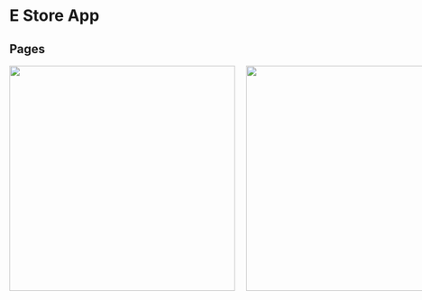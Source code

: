 # E Store App

## Pages

<div style="display: flex; gap: 20px;">
  <img src="https://github.com/user-attachments/assets/8e405874-fb9d-4ac3-8d90-55e24426beef" width="400" />
  <img src="https://github.com/user-attachments/assets/380f12be-ce12-4384-a767-d3a1a62adf53" width="400" />
</div>

